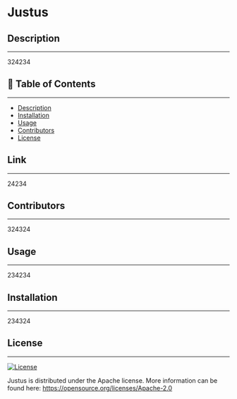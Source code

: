 # Justus

## Description
---
324234

## 📝 Table of Contents
---
- <a href="#description">Description</a>
- <a href="#installation">Installation</a>
- <a href="#usage">Usage</a>
- <a href="#contributors">Contributors</a>
- <a href="#license">License</a>


## Link
---
24234

## Contributors
---
324324

## Usage
---
234234

## Installation
---
234324

## License
---
[![License](https://img.shields.io/badge/License-Apache%202.0-green.svg)](https://opensource.org/licenses/Apache-2.0)

  Justus is distributed under the Apache license.
  More information can be found here: https://opensource.org/licenses/Apache-2.0
  
